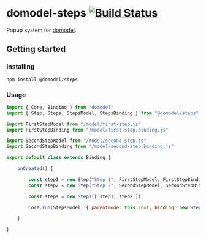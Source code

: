 # domodel-steps [![Build Status](https://travis-ci.com/thoughtsunificator/domodel-steps.svg?branch=master)](https://travis-ci.com/thoughtsunificator/domodel-steps)

Popup system for [domodel](https://github.com/thoughtsunificator/domodel).

## Getting started

### Installing

``npm install @domodel/steps``

### Usage

```javascript
import { Core, Binding } from "domodel"
import { Step, Steps, StepsModel, StepsBinding } from "@domodel/steps"

import FirstStepModel from "/model/first-step.js"
import FirstStepBinding from "/model/first-step.binding.js"

import SecondStepModel from "/model/second-step.js"
import SecondStepBinding from "/model/second-step.binding.js"

export default class extends Binding {

	onCreated() {

		const step1 = new Step("Step 1", FirstStepModel, FirstStepBinding)
		const step2 = new Step("Step 2", SecondStepModel, SecondStepBinding)

		const steps = new Steps([ step1, step2 ])

		Core.run(StepsModel, { parentNode: this.root, binding: new StepsBinding({ steps }) })

	}

}
```
